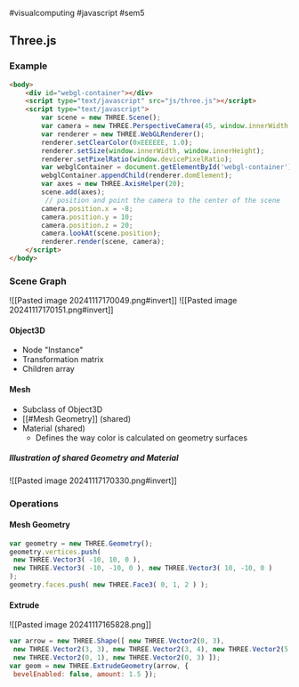 #visualcomputing #javascript #sem5 
## Three.js

### Example

```html
<body>
	<div id="webgl-container"></div>
	<script type="text/javascript" src="js/three.js"></script>
	<script type="text/javascript">
		var scene = new THREE.Scene();
		var camera = new THREE.PerspectiveCamera(45, window.innerWidth / window.innerHeight, 0.1, 800);
		var renderer = new THREE.WebGLRenderer();
		renderer.setClearColor(0xEEEEEE, 1.0);
		renderer.setSize(window.innerWidth, window.innerHeight);
		renderer.setPixelRatio(window.devicePixelRatio);
		var webglContainer = document.getElementById('webgl-container');
		webglContainer.appendChild(renderer.domElement);
		var axes = new THREE.AxisHelper(20);
		scene.add(axes);
		 // position and point the camera to the center of the scene
		camera.position.x = -8;
		camera.position.y = 10;
		camera.position.z = 20;
		camera.lookAt(scene.position);
		renderer.render(scene, camera);
	</script>
</body>
```
### Scene Graph
![[Pasted image 20241117170049.png#invert]]
![[Pasted image 20241117170151.png#invert]]
#### Object3D
- Node "Instance"
- Transformation matrix
- Children array

#### Mesh
- Subclass of Object3D
- [[#Mesh Geometry]] (shared)
- Material (shared)
	- Defines the way color is calculated on geometry surfaces
##### Illustration of shared Geometry and Material
![[Pasted image 20241117170330.png#invert]]
### Operations
#### Mesh Geometry

```js
var geometry = new THREE.Geometry();
geometry.vertices.push(
 new THREE.Vector3( -10, 10, 0 ),
 new THREE.Vector3( -10, -10, 0 ), new THREE.Vector3( 10, -10, 0 )
);
geometry.faces.push( new THREE.Face3( 0, 1, 2 ) );
```
#### Extrude
![[Pasted image 20241117165828.png]]
```js
var arrow = new THREE.Shape([ new THREE.Vector2(0, 3),
 new THREE.Vector2(3, 3), new THREE.Vector2(3, 4), new THREE.Vector2(5, 2), new THREE.Vector2(3, 0), new THREE.Vector2(3, 1),
 new THREE.Vector2(0, 1), new THREE.Vector2(0, 3) ]);
var geom = new THREE.ExtrudeGeometry(arrow, {
 bevelEnabled: false, amount: 1.5 });
```